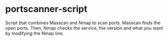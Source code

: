 # portscanner-script
Script that combines Masscan and Nmap to scan ports.
Masscan finds the open ports. Then, Nmap checks the service, the version and what you want by modifying the Nmap line.
